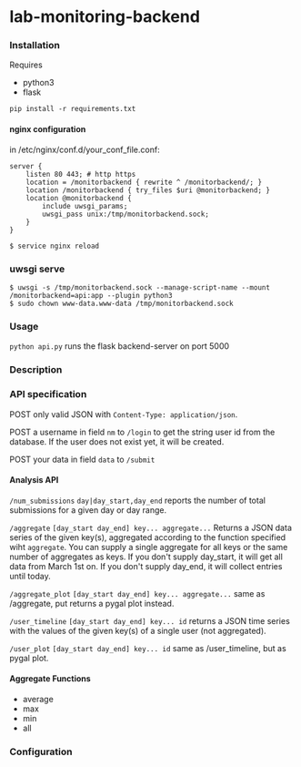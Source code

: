 # lab-monitoring-backend


### Installation

Requires
* python3
* flask

```pip install -r requirements.txt```

#### nginx configuration

in /etc/nginx/conf.d/your_conf_file.conf:
```
server {
    listen 80 443; # http https
    location = /monitorbackend { rewrite ^ /monitorbackend/; }
    location /monitorbackend { try_files $uri @monitorbackend; }
    location @monitorbackend {
        include uwsgi_params;
        uwsgi_pass unix:/tmp/monitorbackend.sock;
    }
}

$ service nginx reload
```


### uwsgi serve

```
$ uwsgi -s /tmp/monitorbackend.sock --manage-script-name --mount /monitorbackend=api:app --plugin python3
$ sudo chown www-data.www-data /tmp/monitorbackend.sock
```

### Usage

```python api.py``` runs the flask backend-server on port 5000

### Description

### API specification

POST only valid JSON with ```Content-Type: application/json```.

POST a username in field ```nm``` to ```/login``` to get the string user id from the database. If the user does not exist yet, it will be created.

POST your data in field ```data``` to ```/submit```

#### Analysis API

```/num_submissions``` ```day|day_start,day_end``` reports the number of total submissions for a given day or day range.

```/aggregate``` ```[day_start day_end] key... aggregate...``` Returns a JSON data series of the given key(s), aggregated according to the function specified wiht ```aggregate```. You can supply a single aggregate for all keys or the same number of aggregates as keys. If you don't supply day_start, it will get all data from March 1st on. If you don't supply day_end, it will collect entries until today.

```/aggregate_plot``` ```[day_start day_end] key... aggregate...``` same as /aggregate, put returns a pygal plot instead.

```/user_timeline``` ```[day_start day_end] key... id``` returns a JSON time series with the values of the given key(s) of a single user (not aggregated).

```/user_plot``` ```[day_start day_end] key... id``` same as /user_timeline, but as pygal plot.

#### Aggregate Functions

* average
* max
* min
* all

### Configuration
